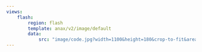 ```yaml
---
views:
    flash:
        region: flash
        template: anax/v2/image/default
        data:
            src: "image/code.jpg?width=1100&height=180&crop-to-fit&area=10,10,10,5"
---
```

